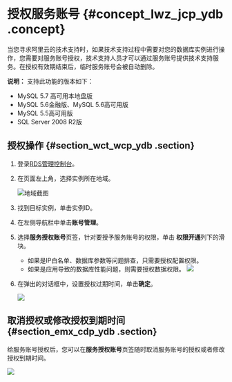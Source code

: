 # 授权服务账号 {#concept_lwz_jcp_ydb .concept}

当您寻求阿里云的技术支持时，如果技术支持过程中需要对您的数据库实例进行操作，您需要对服务账号授权，技术支持人员才可以通过服务账号提供技术支持服务。在授权有效期结束后，临时服务账号会被自动删除。

**说明：** 支持此功能的版本如下：

-   MySQL 5.7 高可用本地盘版
-   MySQL 5.6金融版、MySQL 5.6高可用版
-   MySQL 5.5高可用版
-   SQL Server 2008 R2版

## 授权操作 {#section_wct_wcp_ydb .section}

1.  登录[RDS管理控制台](https://rds.console.aliyun.com/)。
2.  在页面左上角，选择实例所在地域。

    ![地域截图](http://static-aliyun-doc.oss-cn-hangzhou.aliyuncs.com/assets/img/7882/154745675737169_zh-CN.png)

3.  找到目标实例，单击实例ID。
4.  在左侧导航栏中单击**账号管理**。
5.  选择**服务授权账号**页签，针对要授予服务账号的权限，单击 **权限开通**列下的滑块。

    -   如果是IP白名单、数据库参数等问题排查，只需要授权配置权限。
    -   如果是应用导致的数据库性能问题，则需要授权数据权限。
    ![](http://static-aliyun-doc.oss-cn-hangzhou.aliyuncs.com/assets/img/7930/15474567574170_zh-CN.png)

6.  在弹出的对话框中，设置授权过期时间，单击**确定**。

    ![](http://static-aliyun-doc.oss-cn-hangzhou.aliyuncs.com/assets/img/7930/15474567574171_zh-CN.png)


## 取消授权或修改授权到期时间 {#section_emx_cdp_ydb .section}

给服务账号授权后，您可以在**服务授权账号**页签随时取消服务账号的授权或者修改授权到期时间。

![](http://static-aliyun-doc.oss-cn-hangzhou.aliyuncs.com/assets/img/7930/15474567574172_zh-CN.png)

